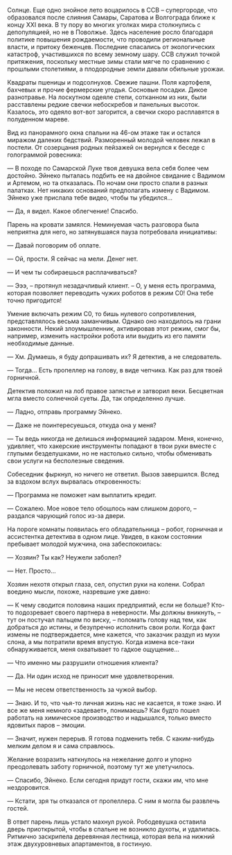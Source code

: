 Солнце. Еще одно знойное лето воцарилось в ССВ – супергороде, что образовался после слияния Самары, Саратова и Волгограда ближе к концу XXI века. В ту пору во многих уголках мира столкнулись с депопуляцией, но не в Поволжье. Здесь население росло благодаря политике повышения рождаемости, что проводили региональные власти, и притоку беженцев. Последние спасались от экологических катастроф, участившихся по всему земному шару. ССВ служил точкой притяжения, поскольку местные зимы стали мягче по сравнению с прошлыми столетиями, а плодородные земли давали обильные урожаи.

Квадраты пшеницы и подсолнухов. Свежие пашни. Поля картофеля, бахчевых и прочие фермерские угодья. Сосновые посадки. Дикое разнотравье. На лоскутном одеяле степи, сотканном из них, были расставлены редкие свечки небоскребов и панельных высоток. Казалось, это одеяло вот-вот загорится, а свечки скоро расплавятся в полуденном мареве.

Вид из панорамного окна спальни на 46-ом этаже так и остался миражом далеких бедствий. Разморенный молодой человек лежал в постели. От созерцания родных пейзажей он вернулся к беседе с голограммой ровесника:

— В походе по Самарской Луке твоя девушка вела себя более чем достойно. Эйнеко пыталась подбить ее на двойное свидание с Вадимом и Артемом, но та отказалась. По ночам они просто спали в разных палатках. Нет никаких оснований предполагать измену с Вадимом. Эйнеко уже прислала тебе видео, чтобы ты убедился...

— Да, я видел. Какое облегчение! Спасибо.

Парень на кровати замялся. Неминуемая часть разговора была неприятна для него, но затянувшаяся пауза потребовала инициативы:

— Давай поговорим об оплате.

— Ой, прости. Я сейчас на мели. Денег нет.

— И чем ты собираешься расплачиваться?

— Эээ, – протянул незадачливый клиент. – О, у меня есть программа, которая позволяет переводить чужих роботов в режим С0! Она тебе точно пригодится!

Умение включать режим С0, то бишь нулевого сопротивления, представлялось весьма заманчивым. Однако оно находилось на грани законности. Некий злоумышленник, активировав этот режим, смог бы, например, изменить настройки робота или выудить из его памяти необходимые данные.

— Хм. Думаешь, я буду допрашивать их? Я детектив, а не следователь.

— Тогда... Есть пропеллер на голову, в виде чепчика. Как раз для твоей горничной.

Детектив положил на лоб правое запястье и затворил веки. Бесцветная мгла вместо солнечной суеты. Да, так определенно лучше.

— Ладно, отправь программу Эйнеко.

— Даже не поинтересуешься, откуда она у меня?

— Ты ведь никогда не делишься информацией задаром. Меня, конечно, удивляет, что хакерские инструменты попадают в твои руки вместе с глупыми безделушками, но не настолько сильно, чтобы обменивать свои услуги на бесполезные сведения.

Собеседник фыркнул, но ничего не ответил. Вызов завершился. Вслед за вздохом вслух вырвалась откровенность: 

— Программа не поможет нам выплатить кредит.

— Сожалею. Мое новое тело обошлось нам слишком дорого, – раздался чарующий голос из-за двери.

На пороге комнаты появилась его обладательница – робот, горничная и ассистентка детектива в одном лице. Увидев, в каком состоянии пребывает молодой мужчина, она забеспокоилась:

— Хозяин? Ты как? Неужели заболел?

— Нет. Просто...

Хозяин нехотя открыл глаза, сел, опустил руки на колени. Собрал воедино мысли, похоже, назревшие уже давно:

— К чему сводится половина наших предприятий, если не больше? Кто-то подозревает своего партнера в неверности. Мы должны вникнуть, – тут он постучал пальцем по виску, – поломать голову над тем, как добраться до истины, и безупречно исполнить свои роли. Когда факт измены не подтверждается, мне кажется, что заказчик раздул из мухи слона, а мы потратили время впустую. Когда измена все-таки обнаруживается, меня охватывает то гадкое ощущение...

— Что именно мы разрушили отношения клиента?

— Да. Ни один исход не приносит мне удовлетворения.

— Мы не несем ответственность за чужой выбор.

— Знаю. И то, что чья-то личная жизнь нас не касается, я тоже знаю. И все же меня немного «задевает», понимаешь? Как будто пошел работать на химическое производство и надышался, только вместо ядовитых паров – эмоции. 

— Значит, нужен перерыв. Я готова подменить тебя. С каким-нибудь мелким делом я и сама справлюсь. 

Желание возразить наткнулось на нежелание долго и упорно преодолевать заботу горничной, поэтому тут же улетучилось.

— Спасибо, Эйнеко. Если сегодня придут гости, скажи им, что мне нездоровится. 

— Кстати, зря ты отказался от пропеллера. С ним я могла бы развлечь гостей.

В ответ парень лишь устало махнул рукой. Рободевушка оставила дверь приоткрытой, чтобы в спальне не возникло духоты, и удалилась. Ритмично заскрипела деревянная лестница, которая вела на нижний этаж двухуровневых апартаментов, в гостиную.

